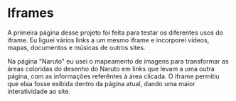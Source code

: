# Iframes

A primeira página desse projeto foi feita para testar os diferentes usos do iframe. Eu liguei vários links a um mesmo iframe e incorporei vídeos, mapas, documentos e músicas de outros sites.

Na página "Naruto" eu usei o mapeamento de imagens para transformar as áreas coloridas do desenho do Naruto em links que levam a uma outra página, com as informações referêntes à área clicada. O iframe permitiu que elaa fosse exibida dentro da página atual, dando uma maior interatividade ao site.
